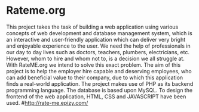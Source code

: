 # Rateme.org
This project takes the task of building a web application using various concepts of web development and database management system, which is an interactive and user-friendly application which can deliver very bright and enjoyable experience to the user.
We need the help of professionals in our day to day lives such as doctors, teachers, plumbers, electricians, etc. However, whom to hire and whom not to, is a decision we all struggle at. With RateME.org we intend to solve this exact problem.
The aim of this project is to help the employer hire capable and deserving employees, who can add beneficial value to their company, due to which this application finds a real-world application.
The project makes use of PHP as its backend programming language. The database is based upon MySQL. To design the frontend of the web application, HTML, CSS and JAVASCRIPT have been used.
#http://rate-me.epizy.com/

